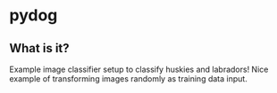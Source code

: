 <!-- *** Based on this template -> https://github.com/othneildrew/Best-README-Template/blob/master/README.md  -->

<a name="readme-top"></a>
<!-- SUMMARY -->

# pydog
## What is it?
Example image classifier setup to classify huskies and labradors! Nice example of transforming images randomly as training data input.

 



 
